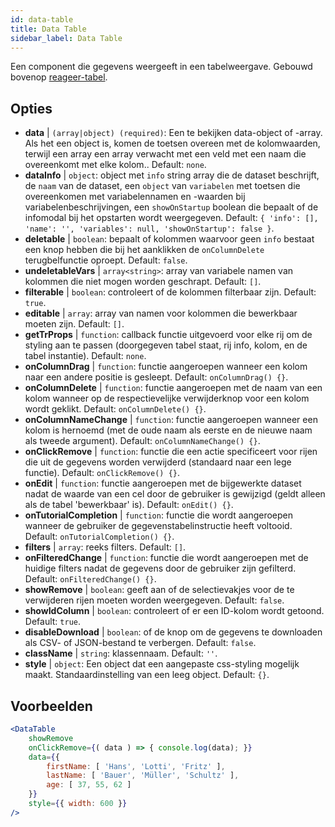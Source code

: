 ```yaml
---
id: data-table 
title: Data Table
sidebar_label: Data Table
---
```


Een component die gegevens weergeeft in een tabelweergave. Gebouwd bovenop [reageer-tabel](https://react-table.js.org/).

## Opties

* __data__ | `(array|object) (required)`: Een te bekijken data-object of -array. Als het een object is, komen de toetsen overeen met de kolomwaarden, terwijl een array een array verwacht met een veld met een naam die overeenkomt met elke kolom.. Default: `none`.
* __dataInfo__ | `object`: object met `info` string array die de dataset beschrijft, de `naam` van de dataset, een `object` van `variabelen` met toetsen die overeenkomen met variabelennamen en -waarden bij variabelenbeschrijvingen, een `showOnStartup` boolean die bepaalt of de infomodal bij het opstarten wordt weergegeven. Default: `{
  'info': [],
  'name': '',
  'variables': null,
  'showOnStartup': false
}`.
* __deletable__ | `boolean`: bepaalt of kolommen waarvoor geen `info` bestaat een knop hebben die bij het aanklikken de `onColumnDelete` terugbelfunctie oproept. Default: `false`.
* __undeletableVars__ | `array<string>`: array van variabele namen van kolommen die niet mogen worden geschrapt. Default: `[]`.
* __filterable__ | `boolean`: controleert of de kolommen filterbaar zijn. Default: `true`.
* __editable__ | `array`: array van namen voor kolommen die bewerkbaar moeten zijn. Default: `[]`.
* __getTrProps__ | `function`: callback functie uitgevoerd voor elke rij om de styling aan te passen (doorgegeven tabel staat, rij info,
kolom, en de tabel instantie). Default: `none`.
* __onColumnDrag__ | `function`: functie aangeroepen wanneer een kolom naar een andere positie is gesleept. Default: `onColumnDrag() {}`.
* __onColumnDelete__ | `function`: functie aangeroepen met de naam van een kolom wanneer op de respectievelijke verwijderknop voor een kolom wordt geklikt. Default: `onColumnDelete() {}`.
* __onColumnNameChange__ | `function`: functie aangeroepen wanneer een kolom is hernoemd (met de oude naam als eerste en de nieuwe naam als tweede argument). Default: `onColumnNameChange() {}`.
* __onClickRemove__ | `function`: functie die een actie specificeert voor rijen die uit de gegevens worden verwijderd (standaard naar een lege functie). Default: `onClickRemove() {}`.
* __onEdit__ | `function`: functie aangeroepen met de bijgewerkte dataset nadat de waarde van een cel door de gebruiker is gewijzigd (geldt alleen als de tabel 'bewerkbaar' is). Default: `onEdit() {}`.
* __onTutorialCompletion__ | `function`: functie die wordt aangeroepen wanneer de gebruiker de gegevenstabelinstructie heeft voltooid. Default: `onTutorialCompletion() {}`.
* __filters__ | `array`: reeks filters. Default: `[]`.
* __onFilteredChange__ | `function`: functie die wordt aangeroepen met de huidige filters nadat de gegevens door de gebruiker zijn gefilterd. Default: `onFilteredChange() {}`.
* __showRemove__ | `boolean`: geeft aan of de selectievakjes voor de te verwijderen rijen moeten worden weergegeven. Default: `false`.
* __showIdColumn__ | `boolean`: controleert of er een ID-kolom wordt getoond. Default: `true`.
* __disableDownload__ | `boolean`: of de knop om de gegevens te downloaden als CSV- of JSON-bestand te verbergen. Default: `false`.
* __className__ | `string`: klassennaam. Default: `''`.
* __style__ | `object`: Een object dat een aangepaste css-styling mogelijk maakt. Standaardinstelling van een leeg object. Default: `{}`.


## Voorbeelden

```jsx live
<DataTable
    showRemove
    onClickRemove={( data ) => { console.log(data); }}
    data={{ 
        firstName: [ 'Hans', 'Lotti', 'Fritz' ], 
        lastName: [ 'Bauer', 'Müller', 'Schultz' ],
        age: [ 37, 55, 62 ]
    }}
    style={{ width: 600 }}
/>
```

